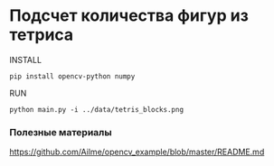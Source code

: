 # Подсчет количества фигур из тетриса

INSTALL
    
    pip install opencv-python numpy
    
RUN

    python main.py -i ../data/tetris_blocks.png

### Полезные материалы

https://github.com/Ailme/opencv_example/blob/master/README.md
